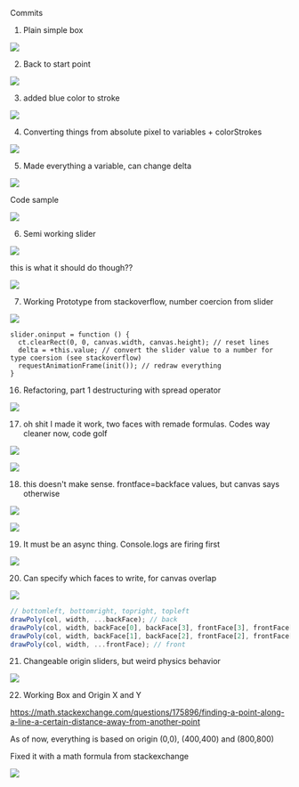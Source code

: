 Commits

1. Plain simple box

![](https://i.imgur.com/sdIzbRR.png)

2. Back to start point

![](https://i.imgur.com/1ycrMzz.png)

3. added blue color to stroke

![](https://i.imgur.com/Z5VJ6JU.png)

4. Converting things from absolute pixel to variables + colorStrokes

![](https://i.imgur.com/N7eIygq.png)

5. Made everything a variable, can change delta

![](https://i.imgur.com/XvXA8YJ.png)

Code sample

![](https://i.imgur.com/Zk6JyQk.png)

6. Semi working slider

![](https://i.imgur.com/3Dzzojg.gif)

this is what it should do though??

![](https://i.imgur.com/BLFQngZ.png)

7. Working Prototype from stackoverflow, number coercion from slider

![](https://i.imgur.com/XU4AozG.gif)

```
slider.oninput = function () {
  ct.clearRect(0, 0, canvas.width, canvas.height); // reset lines
  delta = +this.value; // convert the slider value to a number for type coersion (see stackoverflow)
  requestAnimationFrame(init()); // redraw everything
}
```

16. Refactoring, part 1 destructuring with spread operator

![](https://i.imgur.com/JnxL44Q.png)

17. oh shit I made it work, two faces with remade formulas. Codes way cleaner now, code golf

![](https://i.imgur.com/8LxmBuh.png)

![](https://i.imgur.com/6LXc7NM.png)

18. this doesn't make sense. frontface=backface values, but canvas says otherwise

![](https://i.imgur.com/887DWnI.png)

![](https://i.imgur.com/bJS5UTi.png)

19. It must be an async thing. Console.logs are firing first

![](https://i.imgur.com/DsQHmTt.png)

20. Can specify which faces to write, for canvas overlap

![](https://i.imgur.com/TmAmaU8.gif)

```javascript
// bottomleft, bottomright, topright, topleft
drawPoly(col, width, ...backFace); // back
drawPoly(col, width, backFace[0], backFace[3], frontFace[3], frontFace[0]); // left
drawPoly(col, width, backFace[1], backFace[2], frontFace[2], frontFace[1]); // right
drawPoly(col, width, ...frontFace); // front
```

21. Changeable origin sliders, but weird physics behavior

![](https://i.imgur.com/6cMk9SZ.gif)

22. Working Box and Origin X and Y

https://math.stackexchange.com/questions/175896/finding-a-point-along-a-line-a-certain-distance-away-from-another-point

As of now, everything is based on origin (0,0), (400,400) and (800,800)

Fixed it with a math formula from stackexchange

![](https://i.imgur.com/DGI5lsk.gif)